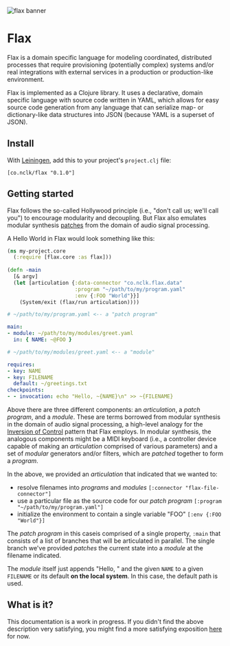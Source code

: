 ![flax banner](https://theveganecofibrecast.files.wordpress.com/2012/04/flax_spindle.jpg)

# __Flax__ #

Flax is a domain specific language for modeling coordinated, distributed processes that
require provisioning (potentially complex) systems and/or real integrations with external services in a production
or production-like environment.

Flax is implemented as a Clojure library. It uses a declarative, domain specific language with source code written
in YAML, which allows for easy source code generation from any
language that can serialize map- or dictionary-like data structures into JSON (because YAML is a superset of JSON).

## Install
With [Leiningen](http://leiningen.org), add this to your project's `project.clj` file:

    [co.nclk/flax "0.1.0"]

## Getting started
Flax follows the so-called Hollywood principle (i.e., "don't call us; we'll call you") to encourage modularity
and decoupling. But Flax also emulates modular synthesis [patches](https://en.wikipedia.org/wiki/Synthesizer#Patch)
from the domain of audio signal processing.

A Hello World in Flax would look something like this:

```clojure
(ns my-project.core
  (:require [flax.core :as flax]))
  
(defn -main
  [& argv]
  (let [articulation {:data-connector "co.nclk.flax.data"
                      :program "~/path/to/my/program.yaml"
                      :env {:FOO "World"}}]
    (System/exit (flax/run articulation))))
```

```yaml
# ~/path/to/my/program.yaml <-- a "patch program"

main:
- module: ~/path/to/my/modules/greet.yaml
  in: { NAME: ~@FOO }
```

```yaml
# ~/path/to/my/modules/greet.yaml <-- a "module"

requires:
- key: NAME
- key: FILENAME
  default: ~/greetings.txt
checkpoints:
- - invocation: echo "Hello, ~{NAME}\n" >> ~{FILENAME}
```

Above there are three different components: an _articulation_, a _patch program_, and a _module_. These are terms 
borrowed from modular synthesis in the domain of audio signal processing, a high-level analogy for
the [Inversion of Control](http://martinfowler.com/bliki/InversionOfControl.html) pattern that Flax employs. In 
modular synthesis, the analogous components might be a MIDI keyboard (i.e., a controller device capable of making 
an _articulation_ comprised of various parameters) and a set of _modular_ generators and/or filters, which are 
_patched_ together to form a _program_.

In the above, we provided an _articulation_ that indicated that we wanted to:

- resolve filenames into _programs_ and _modules_ `[:connector "flax-file-connector"]`
- use a particular file as the source code for our _patch program_ `[:program "~/path/to/my/program.yaml"]`
- initialize the environment to contain a single variable "FOO" `[:env {:FOO "World"}]`

The _patch program_ in this caseis comprised of a single property, `:main` that consists of a list of branches that 
will be articulated in parallel. The single branch we've provided _patches_ the current state into a
_module_ at the filename indicated.

The _module_ itself just appends "Hello, " and the given `NAME` to a given `FILENAME` or its default **on the local
system**. In this case, the default path is used.

<!-- Here go other examples
1. Append a greeting to a file on a different node (other than localhost).
2. Append a greeting to a file on N nodes concurrently.
3. Create three nodes, install some software, start the service and see that it's running.
-->

## What is it?
This documentation is a work in progress. If you didn't find the above description very satisfying, you might find a more satisfying exposition
[here](https://youtu.be/ZG_k5CSYKhg?t=158) for now.

